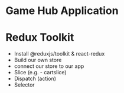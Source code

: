 # Game Hub Application

# Redux Toolkit
 - Install @reduxjs/toolkit & react-redux
 - Build our own store
 - connect our store to our app
 - Slice (e.g. - cartslice)
 - Dispatch (action)
 - Selector
